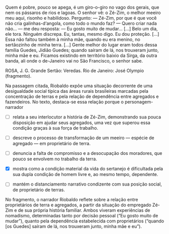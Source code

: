 

Quem é pobre, pouco se apega, é um giro-o-giro no vago dos gerais, que nem os pássaros de rios e lagoas. O senhor vê: o Zé-Zim, o melhor meeiro meu aqui, risonho e habilidoso. Pergunto: — Zé-Zim, por que é que você não cria galinhas-d‘angola, como todo o mundo faz? — Quero criar nada não… — me deu resposta: — Eu gosto muito de mudar… \[…] Belo um dia, ele tora. Ninguém discrepa. Eu, tantas, mesmo digo. Eu dou proteção. \[…] Essa não faltou também à minha mãe, quando eu era menino, no sertãozinho de minha terra. \[…] Gente melhor do lugar eram todos dessa família Guedes, Jidião Guedes; quando saíram de lá, nos trouxeram junto, minha mãe e eu. Ficamos existindo em território baixio da Sirga, da outra banda, ali onde o de-Janeiro vai no São Francisco, o senhor sabe.

ROSA, J. G. Grande Sertão: Veredas. Rio de Janeiro: José Olympio (fragmento).

Na passagem citada, Riobaldo expõe uma situação decorrente de uma desigualdade social típica das áreas rurais brasileiras marcadas pela concentração de terras e pela relação de dependência entre agregados e fazendeiros. No texto, destaca-se essa relação porque o personagem-narrador



- [ ] relata a seu interlocutor a história de Zé-Zim, demonstrando sua pouca disposição em ajudar seus agregados, uma vez que superou essa condição graças à sua força de trabalho.
- [ ] descreve o processo de transformação de um meeiro — espécie de agregado — em proprietário de terra.
- [ ] denuncia a falta de compromisso e a desocupação dos moradores, que pouco se envolvem no trabalho da terra.
- [x] mostra como a condição material da vida do sertanejo é dificultada pela sua dupla condição de homem livre e, ao mesmo tempo, dependente.
- [ ] mantém o distanciamento narrativo condizente com sua posição social, de proprietário de terras.


No fragmento, o narrador Riobaldo reflete sobre a relação entre proprietários de terra e agregados, a partir da situação do empregado Zé-Zim e de sua própria história familiar. Ambos viveram experiências de nomadismo, determinadas tanto por decisão pessoal (“Eu gosto muito de mudar”), quanto pela dependência estabelecida com proprietários (“quando \[os Guedes] saíram de lá, nos trouxeram junto, minha mãe e eu”).

        